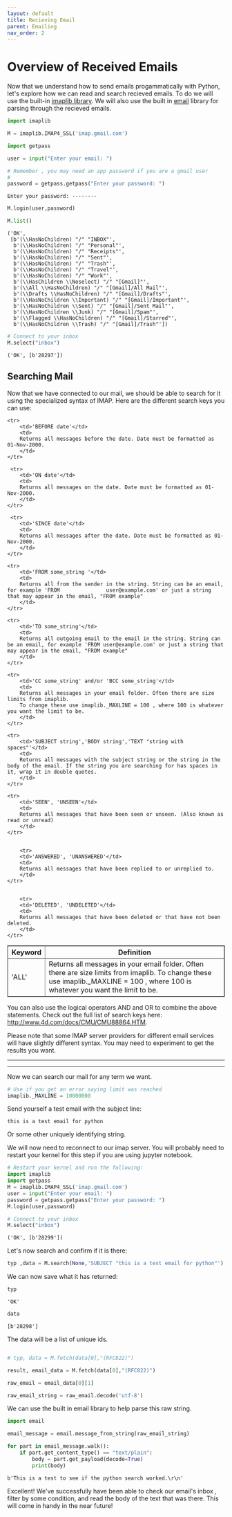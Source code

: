 ```yaml
---
layout: default
title: Recieving Email
parent: Emailing
nav_order: 2
---
```


# Overview of Received Emails

Now that we understand how to send emails progammatically with Python, let's explore how we can read and search recieved emails. To do we will use the built-in [imaplib library](https://docs.python.org/3/library/imaplib.html#imap4-example). We will also use the built in [email](https://docs.python.org/3/library/email.examples.html) library for parsing through the recieved emails.


```python
import imaplib
```


```python
M = imaplib.IMAP4_SSL('imap.gmail.com')
```


```python
import getpass
```


```python
user = input("Enter your email: ")
```


```python
# Remember , you may need an app password if you are a gmail user
# 
password = getpass.getpass("Enter your password: ")
```

    Enter your password: ········
    


```python
M.login(user,password)
```


```python
M.list()
```




    ('OK',
     [b'(\\HasNoChildren) "/" "INBOX"',
      b'(\\HasNoChildren) "/" "Personal"',
      b'(\\HasNoChildren) "/" "Receipts"',
      b'(\\HasNoChildren) "/" "Sent"',
      b'(\\HasNoChildren) "/" "Trash"',
      b'(\\HasNoChildren) "/" "Travel"',
      b'(\\HasNoChildren) "/" "Work"',
      b'(\\HasChildren \\Noselect) "/" "[Gmail]"',
      b'(\\All \\HasNoChildren) "/" "[Gmail]/All Mail"',
      b'(\\Drafts \\HasNoChildren) "/" "[Gmail]/Drafts"',
      b'(\\HasNoChildren \\Important) "/" "[Gmail]/Important"',
      b'(\\HasNoChildren \\Sent) "/" "[Gmail]/Sent Mail"',
      b'(\\HasNoChildren \\Junk) "/" "[Gmail]/Spam"',
      b'(\\Flagged \\HasNoChildren) "/" "[Gmail]/Starred"',
      b'(\\HasNoChildren \\Trash) "/" "[Gmail]/Trash"'])




```python
# Connect to your inbox
M.select("inbox")
```




    ('OK', [b'28297'])



## Searching Mail

Now that we have connected to our mail, we should be able to search for it using the specialized syntax of IMAP. Here are the different search keys you can use:

<table border='1' >
    <tr >
        <th align='center'>Keyword </th>
        <th align='center'>Definition</th>
    </tr>
    <tr>
        <td>'ALL'</td>
        <td>
        Returns all messages in your email folder. Often there are size limits from imaplib.
        To change these use imaplib._MAXLINE = 100 , where 100 is whatever you want the limit to be.
        </td>
    </tr>
    
    <tr>
        <td>'BEFORE date'</td>
        <td>
        Returns all messages before the date. Date must be formatted as 01-Nov-2000.
        </td>
    </tr>
    
     <tr>
        <td>'ON date'</td>
        <td>
        Returns all messages on the date. Date must be formatted as 01-Nov-2000.
        </td>
    </tr>
    
     <tr>
        <td>'SINCE date'</td>
        <td>
        Returns all messages after the date. Date must be formatted as 01-Nov-2000.
        </td>
    </tr>
    
    <tr>
        <td>'FROM some_string '</td>
        <td>
        Returns all from the sender in the string. String can be an email, for example 'FROM               user@example.com' or just a string that may appear in the email, "FROM example"
        </td>
    </tr>
    
    <tr>
        <td>'TO some_string'</td>
        <td>
        Returns all outgoing email to the email in the string. String can be an email, for example 'FROM user@example.com' or just a string that may appear in the email, "FROM example"
        </td>
    </tr>
    
    <tr>
        <td>'CC some_string' and/or 'BCC some_string'</td>
        <td>
        Returns all messages in your email folder. Often there are size limits from imaplib.
        To change these use imaplib._MAXLINE = 100 , where 100 is whatever you want the limit to be.
        </td>
    </tr>
    
    <tr>
        <td>'SUBJECT string','BODY string','TEXT "string with spaces"'</td>
        <td>
        Returns all messages with the subject string or the string in the body of the email. If the string you are searching for has spaces in it, wrap it in double quotes.
        </td>
    </tr>
    
    <tr>
        <td>'SEEN', 'UNSEEN'</td>
        <td>
        Returns all messages that have been seen or unseen. (Also known as read or unread)
        </td>
    </tr>
    
    
        <tr>
        <td>'ANSWERED', 'UNANSWERED'</td>
        <td>
        Returns all messages that have been replied to or unreplied to. 
        </td>
    </tr>
    
    
        <tr>
        <td>'DELETED', 'UNDELETED'</td>
        <td>
        Returns all messages that have been deleted or that have not been deleted.
        </td>
    </tr>
    
    
</table>

You can also use the logical operators AND and OR to combine the above statements. Check out the full list of search keys here: http://www.4d.com/docs/CMU/CMU88864.HTM.

Please note that some IMAP server providers for different email services will have slightly different syntax. You may need to experiment to get the results you want.

___________
___________

Now we can search our mail for any term we want.  


```python
# Use if you get an error saying limit was reached
imaplib._MAXLINE = 10000000
```

Send yourself a test email with the subject line:

    this is a test email for python

Or some other uniquely identifying string.    

We will now need to reconnect to our imap server. You will probably need to restart your kernel for this step if you are using jupyter notebook.


```python
# Restart your kernel and run the following:
import imaplib
import getpass
M = imaplib.IMAP4_SSL('imap.gmail.com')
user = input("Enter your email: ")
password = getpass.getpass("Enter your password: ")
M.login(user,password)

```


```python
# Connect to your inbox
M.select("inbox")
```




    ('OK', [b'28299'])



Let's now search and confirm if it is there:


```python
typ ,data = M.search(None,'SUBJECT "this is a test email for python"')
```

We can now save what it has returned:


```python
typ
```




    'OK'




```python
data
```




    [b'28298']



The data will be a list of unique ids.


```python

# typ, data = M.fetch(data[0],"(RFC822)")
```


```python
result, email_data = M.fetch(data[0],"(RFC822)")
```


```python
raw_email = email_data[0][1]
```


```python
raw_email_string = raw_email.decode('utf-8')
```

We can use the built in email library to help parse this raw string.


```python
import email
```


```python
email_message = email.message_from_string(raw_email_string)
```


```python
for part in email_message.walk():
    if part.get_content_type() == "text/plain":
        body = part.get_payload(decode=True)
        print(body)
```

    b'This is a test to see if the python search worked.\r\n'
    

Excellent! We've successfully have been able to check our email's inbox , filter by some condition, and read the body of the text that was there. This will come in handy in the near future!
